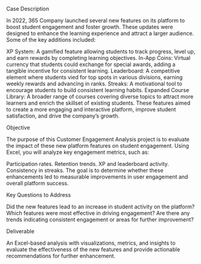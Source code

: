 Case Description

In 2022, 365 Company launched several new features on its platform to boost student engagement and foster growth. These updates were designed to enhance the learning experience and attract a larger audience. Some of the key additions included:

XP System: A gamified feature allowing students to track progress, level up, and earn rewards by completing learning objectives.
In-App Coins: Virtual currency that students could exchange for special awards, adding a tangible incentive for consistent learning.
Leaderboard: A competitive element where students vied for top spots in various divisions, earning weekly rewards and advancing in ranks.
Streaks: A motivational tool to encourage students to build consistent learning habits.
Expanded Course Library: A broader range of courses covering diverse topics to attract more learners and enrich the skillset of existing students.
These features aimed to create a more engaging and interactive platform, improve student satisfaction, and drive the company’s growth.

Objective

The purpose of this Customer Engagement Analysis project is to evaluate the impact of these new platform features on student engagement. Using Excel, you will analyze key engagement metrics, such as:

Participation rates.
Retention trends.
XP and leaderboard activity.
Consistency in streaks.
The goal is to determine whether these enhancements led to measurable improvements in user engagement and overall platform success.

Key Questions to Address

Did the new features lead to an increase in student activity on the platform?
Which features were most effective in driving engagement?
Are there any trends indicating consistent engagement or areas for further improvement?

Deliverable

An Excel-based analysis with visualizations, metrics, and insights to evaluate the effectiveness of the new features and provide actionable recommendations for further enhancement.
